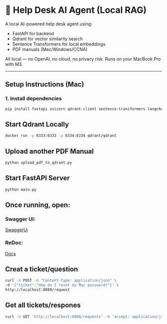 # 🤖 Help Desk AI Agent (Local RAG)

A local AI-powered help desk agent using:

- FastAPI for backend
- Qdrant for vector similarity search
- Sentence Transformers for local embeddings
- PDF manuals (Mac/Windows/CCNA)

All local — no OpenAI, no cloud, no privacy risk. Runs on your MacBook Pro with M3.

---

## Setup Instructions (Mac)

### 1. Install dependencies

```bash
pip install fastapi uvicorn qdrant-client sentence-transformers langchain pypdf python-dotenv
```

## Start Qdrant Locally
```bash
docker run -p 6333:6333 -p 6334:6334 qdrant/qdrant
```

## Upload another PDF Manual
```bash
python upload_pdf_to_qdrant.py
```

## Start FastAPI Server
```bash
python main.py
```

## Once running, open:

### Swagger UI: 
[SwaggerUi](http://localhost:8080/docs)

### ReDoc: 
[Docs](http://localhost:8080/redoc)

## Creat a ticket/question
```bash
curl -X POST -H "Content-Type: application/json" \
-d '{"ticket":"How do I reset my Mac password?"}' \
http://localhost:8080/request
```

## Get all tickets/respones
```bash
curl -X GET 'http://localhost:8000/requests' -H 'accept: application/json'
```
